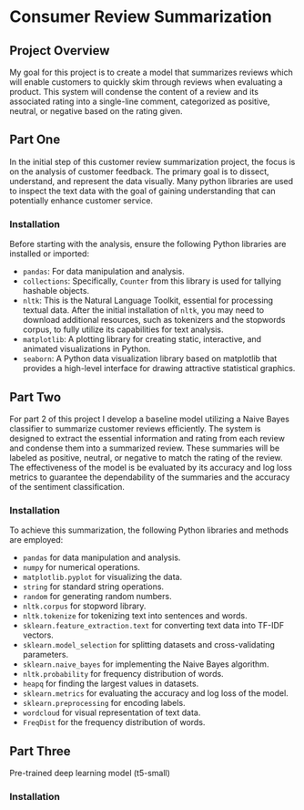 # Consumer Review Summarization

## Project Overview
My goal for this project is to create a model that summarizes reviews which will enable customers to quickly skim through reviews when evaluating a product. This system will condense the content of a review and its associated rating into a single-line comment, categorized as positive, neutral, or negative based on the rating given.

## Part One
In the initial step of this customer review summarization project, the focus is on the analysis of customer feedback. The primary goal is to dissect, understand, and represent the data visually. Many python libraries are used to inspect the text data with the goal of gaining understanding that can potentially enhance customer service.

### Installation
Before starting with the analysis, ensure the following Python libraries are installed or imported:

- `pandas`: For data manipulation and analysis.
- `collections`: Specifically, `Counter` from this library is used for tallying hashable objects.
- `nltk`: This is the Natural Language Toolkit, essential for processing textual data. After the initial installation of `nltk`, you may need to download additional resources, such as tokenizers and the stopwords corpus, to fully utilize its capabilities for text analysis.
- `matplotlib`: A plotting library for creating static, interactive, and animated visualizations in Python.
- `seaborn`: A Python data visualization library based on matplotlib that provides a high-level interface for drawing attractive statistical graphics.

## Part Two
For part 2 of this project I develop a baseline model utilizing a Naive Bayes classifier to summarize customer reviews efficiently. The system is designed to extract the essential information and rating from each review and condense them into a summarized review. These summaries will be labeled as positive, neutral, or negative to match the rating of the review. The effectiveness of the model is be evaluated by its accuracy and log loss metrics to guarantee the dependability of the summaries and the accuracy of the sentiment classification.


### Installation
To achieve this summarization, the following Python libraries and methods are employed:

- `pandas` for data manipulation and analysis.
- `numpy` for numerical operations.
- `matplotlib.pyplot` for visualizing the data.
- `string` for standard string operations.
- `random` for generating random numbers.
- `nltk.corpus` for stopword library.
- `nltk.tokenize` for tokenizing text into sentences and words.
- `sklearn.feature_extraction.text` for converting text data into TF-IDF vectors.
- `sklearn.model_selection` for splitting datasets and cross-validating parameters.
- `sklearn.naive_bayes` for implementing the Naive Bayes algorithm.
- `nltk.probability` for frequency distribution of words.
- `heapq` for finding the largest values in datasets.
- `sklearn.metrics` for evaluating the accuracy and log loss of the model.
- `sklearn.preprocessing` for encoding labels.
- `wordcloud` for visual representation of text data.
- `FreqDist` for the frequency distribution of words.

## Part Three
Pre-trained deep learning model (t5-small)


### Installation




